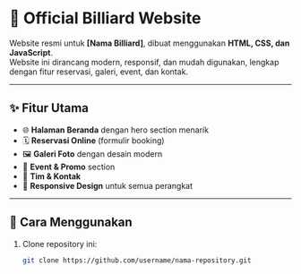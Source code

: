 # 🎱 Official Billiard Website

Website resmi untuk **[Nama Billiard]**, dibuat menggunakan **HTML, CSS, dan JavaScript**.  
Website ini dirancang modern, responsif, dan mudah digunakan, lengkap dengan fitur reservasi, galeri, event, dan kontak.

---

## ✨ Fitur Utama
- 🌐 **Halaman Beranda** dengan hero section menarik  
- 🗓️ **Reservasi Online** (formulir booking)  
- 🖼️ **Galeri Foto** dengan desain modern  
- 🎉 **Event & Promo** section  
- 👥 **Tim & Kontak**  
- 📱 **Responsive Design** untuk semua perangkat  

---

## 🚀 Cara Menggunakan
1. Clone repository ini:
   ```bash
   git clone https://github.com/username/nama-repository.git
